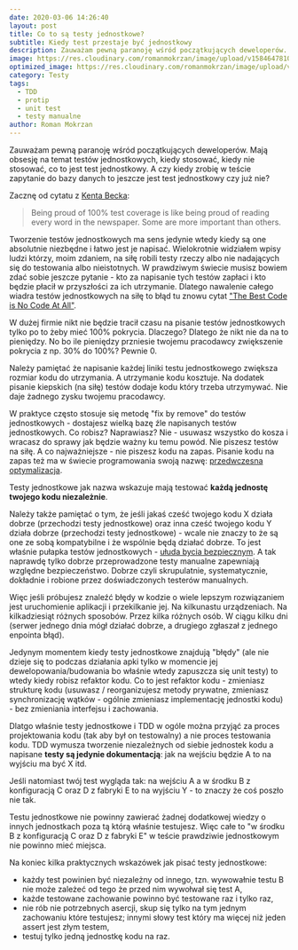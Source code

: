 ```yaml
---
date: 2020-03-06 14:26:40
layout: post
title: Co to są testy jednostkowe?
subtitle: Kiedy test przestaje być jednostkowy
description: Zauważam pewną paranoję wśród początkujących deweloperów. Mają obsesję na temat testów jednostkowych, kiedy stosować, kiedy nie stosować, co to jest test jednostkowy, a co już nim nie jest.
image: https://res.cloudinary.com/romanmokrzan/image/upload/v1584647810/unit_test_snuppt.jpg
optimized_image: https://res.cloudinary.com/romanmokrzan/image/upload/v1584647810/unit_test_maly_wecjjr.jpg
category: Testy
tags:
  - TDD
  - protip
  - unit test
  - testy manualne
author: Roman Mokrzan
---
```


Zauważam pewną paranoję wśród początkujących deweloperów. Mają obsesję na temat testów jednostkowych, kiedy stosować, kiedy nie stosować, co to jest test jednostkowy. A czy kiedy zrobię w teście zapytanie do bazy danych to jeszcze jest test jednostkowy czy już nie?

Zacznę od cytatu z [Kenta Becka](https://lmgtfy.com/?q=Kent+Beck+Being+proud+of+100%25):

> Being proud of 100% test coverage is like being proud of reading every word in the newspaper. Some are more important than others.

Tworzenie testów jednostkowych ma sens jedynie wtedy kiedy są one absolutnie niezbędne i łatwo jest je napisać. Wielokrotnie widziałem wpisy ludzi którzy, moim zdaniem, na siłę robili testy rzeczy albo nie nadających się do testowania albo nieistotnych. W prawdziwym świecie musisz bowiem zdać sobie jeszcze pytanie - kto za napisanie tych testów zapłaci i kto będzie płacił w przyszłości za ich utrzymanie. Dlatego nawalenie całego wiadra testów jednostkowych na siłę to błąd tu znowu cytat ["The Best Code is No Code At All"](https://blog.codinghorror.com/the-best-code-is-no-code-at-all/).

W dużej firmie nikt nie będzie tracił czasu na pisanie testów jednostkowych tylko po to żeby mieć 100% pokrycia. Dlaczego? Dlatego że nikt nie da na to pieniędzy. No bo ile pieniędzy przniesie twojemu pracodawcy zwiększenie pokrycia z np. 30% do 100%? Pewnie 0.

Należy pamiętać że napisanie każdej liniki testu jednostkowego zwiększa rozmiar kodu do utrzymania. A utrzymanie kodu kosztuje. Na dodatek pisanie kiepskich (na siłę) testów dodaje kodu który trzeba utrzymywać. Nie daje żadnego zysku twojemu pracodawcy.

W praktyce często stosuje się metodę "fix by remove" do testów jednostkowych - dostajesz wielką bazę źle napisanych testów jednostkowych. Co robisz? Naprawiasz? Nie - usuwasz wszystko do kosza i wracasz do sprawy jak będzie ważny ku temu powód. Nie piszesz testów na siłę. A co najważniejsze - nie piszesz kodu na zapas. Pisanie kodu na zapas też ma w świecie programowania swoją nazwę: [przedwczesna optymalizacja](https://lmgtfy.com/?q=premature+optimization).

Testy jednostkowe jak nazwa wskazuje mają testować **każdą jednostę twojego kodu niezależnie**.

Należy także pamiętać o tym, że jeśli jakaś cześć twojego kodu X działa dobrze (przechodzi testy jednostkowe) oraz inna cześć twojego kodu Y działa dobrze (przechodzi testy jednostkowe) - wcale nie znaczy to że są one ze sobą kompatybilne i że wspólnie będą działać dobrze. To jest właśnie pułapka testów jednostkowych - [ułuda bycia bezpiecznym](https://www.youtube.com/watch?v=EZ05e7EMOLM). A tak naprawdę tylko dobrze przeprowadzone testy manualne zapewniają względne bezpieczeństwo. Dobrze czyli skrupulatnie, systematycznie, dokładnie i robione przez doświadczonych testerów manualnych.

Więc jeśli próbujesz znaleźć błędy w kodzie o wiele lepszym rozwiązaniem jest uruchomienie aplikacji i przekilkanie jej. Na kilkunastu urządzeniach. Na kilkadziesiąt różnych sposobów. Przez kilka różnych osób. W ciągu kilku dni (serwer jednego dnia mógł działać dobrze, a drugiego zgłaszał z jednego enpointa błąd).

Jedynym momentem kiedy testy jednostkowe znajdują "błędy" (ale nie dzieje się to podczas działania apki tylko w momencie jej dewelopowania/budowania bo właśnie wtedy zapuszcza się unit testy) to wtedy kiedy robisz refaktor kodu. Co to jest refaktor kodu - zmieniasz strukturę kodu (usuwasz / reorganizujesz metody prywatne, zmieniasz synchronizację wątków - ogólnie zmieniasz implementację jednostki kodu) - bez zmieniania interfejsu i zachowania.

Dlatgo właśnie testy jednostkowe i TDD w ogóle można przyjąć za proces projektowania kodu (tak aby był on testowalny) a nie proces testowania kodu. TDD wymusza tworzenie niezależnych od siebie jednostek kodu a napisane **testy są jedynie dokumentacją**: jak na wejściu będzie A to na wyjściu ma być X itd.

Jeśli natomiast twój test wygląda tak: na wejściu A a w środku B z konfiguracją C oraz D z fabryki E to na wyjściu Y - to znaczy że coś poszło nie tak.

Testu jednostkowe nie powinny zawierać żadnej dodatkowej wiedzy o innych jednostkach poza tą którą właśnie testujesz. Więc całe to "w środku B z konfiguracją C oraz D z fabryki E" w teście prawdziwie jednostkowym nie powinno mieć miejsca.

Na koniec kilka praktycznych wskazówek jak pisać testy jednostkowe:

- każdy test powinien być niezależny od innego, tzn. wywowałnie testu B nie może zależeć od tego że przed nim wywołwał się test A,
- każde testowane zachowanie powinno być testowane raz i tylko raz,
- nie rób nie potrzebnych asercji, skup się tylko na tym jednym zachowaniu które testujesz; innymi słowy test który ma więcej niż jeden assert jest złym testem,
- testuj tylko jedną jednostkę kodu na raz.
